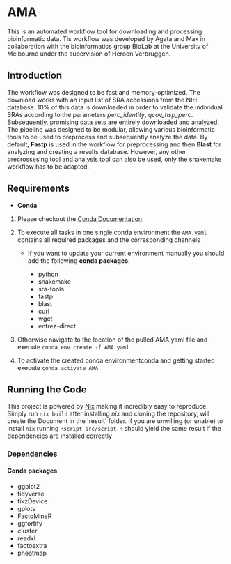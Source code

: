 # AMA

This is an automated workflow tool for downloading and processing bioinformatic data. Tis workflow was developed by Agata and Max in collaboration with the bioinformatics group BioLab at the University of Melbourne under the supervision of Heroen Verbruggen.


## Introduction

The workflow was designed to be fast and memory-optimized. The download works with an input list of SRA accessions from the NIH database. 10% of this data is downloaded in order to validate the individual SRAs according to the parameters _perc_identity_, _qcov_hsp_perc_. Subsequently, promising data sets are entirely downloaded and analyzed. The pipeline was designed to be modular, allowing various bioinformatic tools to be used to preprocess and subsequently analyze the data. By default, **Fastp** is used in the workflow for preprocessing and then **Blast** for analyzing and creating a results database. However, any other precrossesing tool and analysis tool can also be used, only the snakemake workflow has to be adapted. 


## Requirements

- **Conda**

1. Please checkout the [Conda Documentation](https://github.com/conda/conda-docs).

  2. To execute all tasks in one single conda environment the `AMA.yaml` contains all required packages and the corresponding channels
   
     - If you want to update your current environment manually you should add the following **conda packages**:
       
       - python
       - snakemake
       - sra-tools
       - fastp
       - blast
       - curl
       - wget
       - entrez-direct

  3. Otherwise navigate to the location of the pulled AMA.yaml file and execute `conda env create -f AMA.yaml`


  4. To activate the created conda environmentconda and getting started execute `conda activate AMA`




## Running the Code

This project is powered by [Nix](https://nixos.org) making it incredibly easy to reproduce. Simply run `nix build` after installing *nix* and cloning the repository, will create the Document in the 'result' folder. If you are unwilling (or unable) to install `nix` running `Rscript src/script.R` should yield the same result if the dependencies are installed correctly

### Dependencies

#### Conda packages

* ggplot2
* tidyverse
* tikzDevice
* gplots
* FactoMineR
* ggfortify
* cluster
* readxl
* factoextra
* pheatmap
